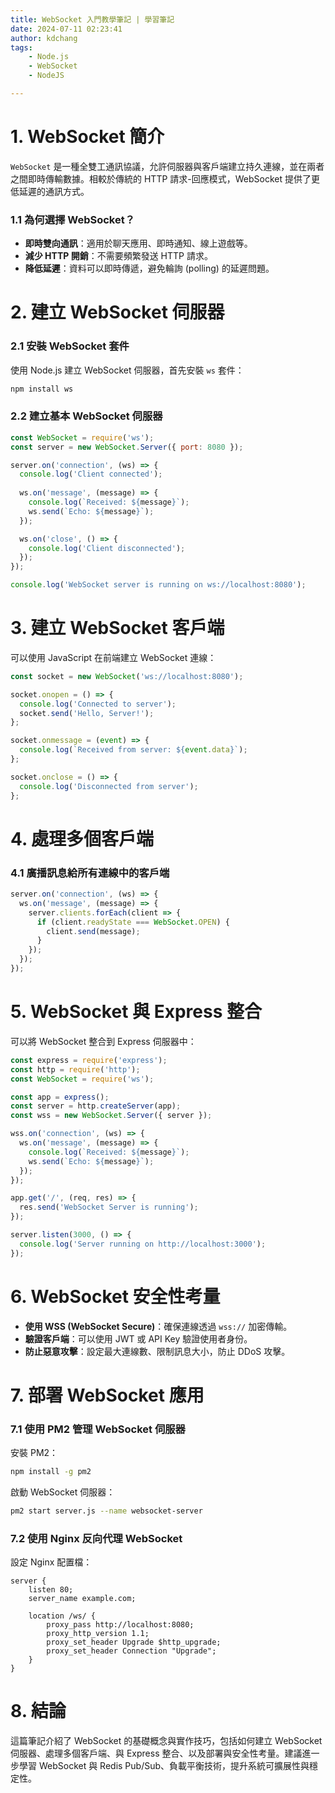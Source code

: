 ```yaml
---
title: WebSocket 入門教學筆記 | 學習筆記
date: 2024-07-11 02:23:41
author: kdchang
tags: 
    - Node.js
    - WebSocket
    - NodeJS

---
```


# 1. WebSocket 簡介

`WebSocket` 是一種全雙工通訊協議，允許伺服器與客戶端建立持久連線，並在兩者之間即時傳輸數據。相較於傳統的 HTTP 請求-回應模式，WebSocket 提供了更低延遲的通訊方式。

### 1.1 為何選擇 WebSocket？

- **即時雙向通訊**：適用於聊天應用、即時通知、線上遊戲等。
- **減少 HTTP 開銷**：不需要頻繁發送 HTTP 請求。
- **降低延遲**：資料可以即時傳遞，避免輪詢 (polling) 的延遲問題。

# 2. 建立 WebSocket 伺服器

### 2.1 安裝 WebSocket 套件

使用 Node.js 建立 WebSocket 伺服器，首先安裝 `ws` 套件：
```sh
npm install ws
```

### 2.2 建立基本 WebSocket 伺服器

```js
const WebSocket = require('ws');
const server = new WebSocket.Server({ port: 8080 });

server.on('connection', (ws) => {
  console.log('Client connected');
  
  ws.on('message', (message) => {
    console.log(`Received: ${message}`);
    ws.send(`Echo: ${message}`);
  });

  ws.on('close', () => {
    console.log('Client disconnected');
  });
});

console.log('WebSocket server is running on ws://localhost:8080');
```

# 3. 建立 WebSocket 客戶端

可以使用 JavaScript 在前端建立 WebSocket 連線：

```js
const socket = new WebSocket('ws://localhost:8080');

socket.onopen = () => {
  console.log('Connected to server');
  socket.send('Hello, Server!');
};

socket.onmessage = (event) => {
  console.log(`Received from server: ${event.data}`);
};

socket.onclose = () => {
  console.log('Disconnected from server');
};
```

# 4. 處理多個客戶端

### 4.1 廣播訊息給所有連線中的客戶端

```js
server.on('connection', (ws) => {
  ws.on('message', (message) => {
    server.clients.forEach(client => {
      if (client.readyState === WebSocket.OPEN) {
        client.send(message);
      }
    });
  });
});
```

# 5. WebSocket 與 Express 整合

可以將 WebSocket 整合到 Express 伺服器中：

```js
const express = require('express');
const http = require('http');
const WebSocket = require('ws');

const app = express();
const server = http.createServer(app);
const wss = new WebSocket.Server({ server });

wss.on('connection', (ws) => {
  ws.on('message', (message) => {
    console.log(`Received: ${message}`);
    ws.send(`Echo: ${message}`);
  });
});

app.get('/', (req, res) => {
  res.send('WebSocket Server is running');
});

server.listen(3000, () => {
  console.log('Server running on http://localhost:3000');
});
```

# 6. WebSocket 安全性考量

- **使用 WSS (WebSocket Secure)**：確保連線透過 `wss://` 加密傳輸。
- **驗證客戶端**：可以使用 JWT 或 API Key 驗證使用者身份。
- **防止惡意攻擊**：設定最大連線數、限制訊息大小，防止 DDoS 攻擊。

# 7. 部署 WebSocket 應用

### 7.1 使用 PM2 管理 WebSocket 伺服器

安裝 PM2：
```sh
npm install -g pm2
```
啟動 WebSocket 伺服器：
```sh
pm2 start server.js --name websocket-server
```

### 7.2 使用 Nginx 反向代理 WebSocket

設定 Nginx 配置檔：
```nginx
server {
    listen 80;
    server_name example.com;

    location /ws/ {
        proxy_pass http://localhost:8080;
        proxy_http_version 1.1;
        proxy_set_header Upgrade $http_upgrade;
        proxy_set_header Connection "Upgrade";
    }
}
```

# 8. 結論

這篇筆記介紹了 WebSocket 的基礎概念與實作技巧，包括如何建立 WebSocket 伺服器、處理多個客戶端、與 Express 整合、以及部署與安全性考量。建議進一步學習 WebSocket 與 Redis Pub/Sub、負載平衡技術，提升系統可擴展性與穩定性。

